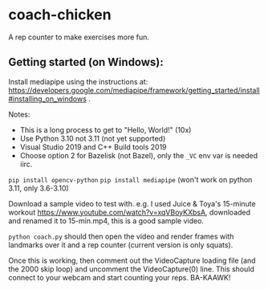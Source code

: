 # coach-chicken
 
A rep counter to make exercises more fun.

## Getting started (on Windows):

Install mediapipe using the instructions at: https://developers.google.com/mediapipe/framework/getting_started/install#installing_on_windows . 

Notes:
 * This is a long process to get to "Hello, World!" (10x)
 * Use Python 3.10 not 3.11 (not yet supported)
 * Visual Studio 2019 and C++ Build tools 2019
 * Choose option 2 for Bazelisk (not Bazel), only the `_VC` env var is needed iirc.

`pip install opencv-python`
`pip install mediapipe` (won't work on python 3.11, only 3.6-3.10)

Download a sample video to test with. e.g. I used Juice & Toya's 15-minute workout https://www.youtube.com/watch?v=xqVBoyKXbsA, downloaded and renamed it to 15-min.mp4, this is a good sample video.

`python coach.py` should then open the video and render frames with landmarks over it and a rep counter (current version is only squats).

Once this is working, then comment out the VideoCapture loading file (and the 2000 skip loop) and uncomment the VideoCapture(0) line. This should connect to your webcam and start counting your reps. BA-KAAWK!
